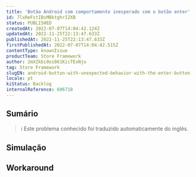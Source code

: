```yaml
---
title: 'Botão Android com comportamento inesperado com o botão enter'
id: 7lxReFstIBsMBktghrIZXB
status: PUBLISHED
createdAt: 2022-07-07T14:04:42.124Z
updatedAt: 2022-11-25T22:13:47.633Z
publishedAt: 2022-11-25T22:13:47.633Z
firstPublishedAt: 2022-07-07T14:04:42.515Z
contentType: knownIssue
productTeam: Store Framework
author: 2mXZkbi0oi061KicTExNjo
tag: Store Framework
slugEN: android-button-with-unexpected-behavior-with-the-enter-button
locale: pt
kiStatus: Backlog
internalReference: 606718
---
```


## Sumário

>ℹ️ Este problema conhecido foi traduzido automaticamente do inglês.



## Simulação



## Workaround



